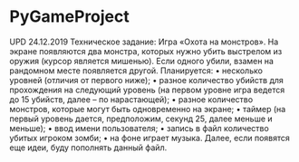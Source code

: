 # PyGameProject

UPD 24.12.2019
Техническое задание:
Игра «Охота на монстров».
На экране появляются два монстра, которых нужно убить выстрелом из оружия (курсор является мишенью). Если одного убили, взамен на рандомном месте появляется другой. 
Планируется:
•	несколько уровней (отличия от первого ниже);
•	разное количество убийств для прохождения на следующий уровень (на первом уровне игра ведется до 15 убийств, далее – по нарастающей);
•	разное количество монстров, которые могут быть одновременно на экране;
•	таймер (на первый уровень дается, предположим, секунд 25, далее меньше и меньше);
•	ввод имени пользователя;
•	запись в файл количество убитых игроком зомби;
•	на фоне играет музыка.
Далее, если появятся еще идеи, буду пополнять данный файл.
